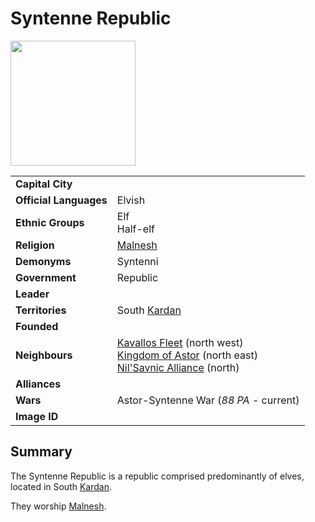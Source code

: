 # Syntenne Republic

<img src="https://raw.githubusercontent.com/jesskelsall/astarus-images/main/symbols/imageid.png" height="200" />

|||
| --- | --- |
| **Capital City** | | civilisation.2
| **Official Languages** | Elvish |
| **Ethnic Groups** | Elf<br>Half-elf |
| **Religion** | [Malnesh](../../gods/deities/malnesh.md) |
| **Demonyms** | Syntenni |
| **Government** | Republic |
| **Leader** | |
| **Territories** | South [Kardan](../../places/continents/kardan.md) |
| **Founded** | |
| **Neighbours** | [Kavallos Fleet](../kavallos-fleet/kavallos-fleet.md) (north west)<br>[Kingdom of Astor](../kingdom-of-astor/kingdom-of-astor.md) (north east)<br>[Nil'Savnic Alliance](../nilsavnic-alliance/nilsavnic-alliance.md) (north) |
| **Alliances** | |
| **Wars** | Astor-Syntenne War (*88 PA* - current) |
| **Image ID** | |

## Summary

The Syntenne Republic is a republic comprised predominantly of elves, located in South [Kardan](../../places/continents/kardan.md).

They worship [Malnesh](../../gods/deities/malnesh.md).
